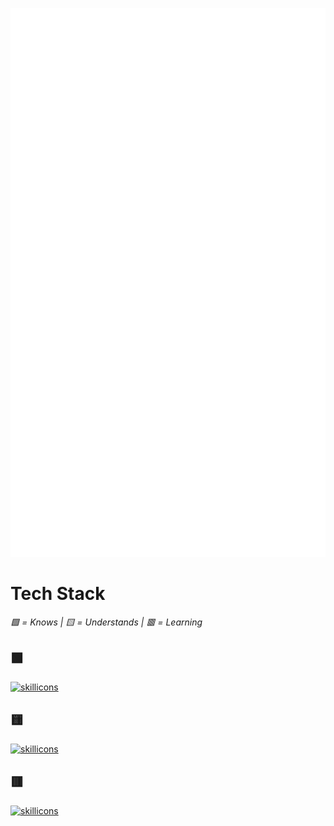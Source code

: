 [![metrics](https://raw.githubusercontent.com/mcalec1/mcalec1/dist/github-metrics.svg)](https://github.com/McAlec1/McAlec1)
<br>

# Tech Stack
*🟩 = Knows | 🟨 = Understands | 🟥 = Learning*

## 🟩
[![skillicons](https://skillicons.dev/icons?i=html,css,powershell,js,git,md,npm,ps,pr)](https://skillicons.dev)
## 🟨
[![skillicons](https://skillicons.dev/icons?i=java,lua,maven,nodejs,py)](https://skillicons.dev)
## 🟥
[![skillicons](https://skillicons.dev/icons?i=php,wasm,vue,ts,ruby,react)](https://skillicons.dev)